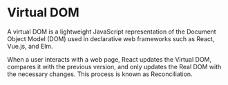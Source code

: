 # Virtual DOM

A virtual DOM is a lightweight JavaScript representation of the Document Object Model (DOM) used in declarative web frameworks such as React, Vue.js, and Elm.

When a user interacts with a web page, React updates the Virtual DOM, compares it with the previous version, and only updates the Real DOM with the necessary changes. This process is known as Reconciliation.
